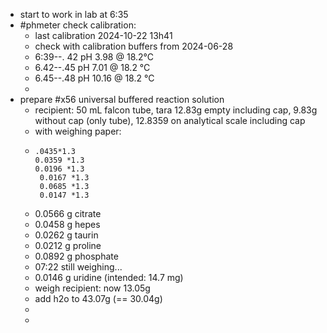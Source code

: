 - start to work in lab at 6:35
- #phmeter check calibration:
	- last calibration 2024-10-22 13h41
	- check with calibration buffers from 2024-06-28
	- 6:39--. 42   pH 3.98 @ 18.2°C
	- 6.42--.45   pH 7.01 @ 18.2 °C
	- 6.45--.48   pH 10.16 @ 18.2 °C
	-
- prepare #x56 universal buffered reaction solution
	- recipient: 50 mL falcon tube, tara 12.83g empty including cap, 9.83g without cap (only tube), 12.8359 on analytical scale including cap
	- with weighing paper:
	- ```calc
	  .0435*1.3
	  0.0359 *1.3
	  0.0196 *1.3
	   0.0167 *1.3
	   0.0685 *1.3
	   0.0147 *1.3
	  ```
	- 0.0566 g citrate
	- 0.0458 g hepes
	- 0.0262 g taurin
	- 0.0212 g proline
	- 0.0892 g phosphate
	- 07:22 still weighing...
	- 0.0146 g uridine (intended: 14.7 mg)
	- weigh recipient: now 13.05g
	- add h2o to 43.07g (== 30.04g)
	-
	-